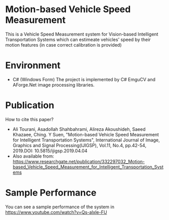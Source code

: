 # Motion-based Vehicle Speed Measurement
This is a Vehicle Speed Measurement system for Vision-based Intelligent Transportation Systems which can estimeate vehicles' speed by their motion features (in case correct calibration is provided)

# Environment
- C# (Windows Form)
The project is implemented by C# EmguCV and AForge.Net image processing libraries.

# Publication
How to cite this paper?
- Ali Tourani, Asadollah Shahbahrami, Alireza Akoushideh, Saeed Khazaee, Ching. Y Suen, "Motion-based Vehicle  Speed  Measurement  for  Intelligent  Transportation  Systems",  International  Journal  of  Image, Graphics and Signal Processing(IJIGSP), Vol.11, No.4, pp.42-54, 2019.DOI: 10.5815/ijigsp.2019.04.04 
- Also available from: https://www.researchgate.net/publication/332297032_Motion-based_Vehicle_Speed_Measurement_for_Intelligent_Transportation_Systems

# Sample Performance
You can see a sample performance of the system in https://www.youtube.com/watch?v=Qs-alxle-FU